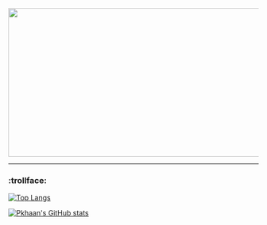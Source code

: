 <div align="center">
  <img src="https://media.giphy.com/media/23BvwqVQgscJa/giphy.gif" width="600" height="300"/>
</div>

---

### :trollface:

[![Top Langs](https://github-readme-stats.vercel.app/api/top-langs/?username=pkhaan&layout=compact&theme=synthwave&count_private=true)](https://github.com/pkhaan/github-readme-stats)



[![Pkhaan's GitHub stats](https://github-readme-stats.vercel.app/api?username=pkhaan&count_private=true&show_icons=true&theme=radical)](https://github.com/pkhaan/github-readme-stats)




